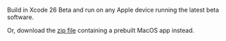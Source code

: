 Build in Xcode 26 Beta and run on any Apple device running the latest beta software.

Or, download the [zip file](https://github.com/aaronkbutler/AppleFoundationModelChatBot/blob/main/MacOS%20Exports/FoundationModelChatBot.zip) containing a prebuilt MacOS app instead.
